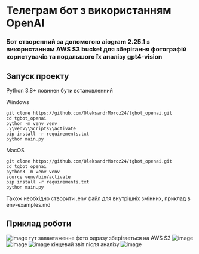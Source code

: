 # Телеграм бот з використанням OpenAI

### Бот створенний за допомогою aiogram 2.25.1 з використанням AWS S3 bucket для зберігання фотографій користувачів та подальшого їх аналізу gpt4-vision
## Запуск проекту
Python 3.8+ повинен бути встановленний

Windows
```shell
git clone https://github.com/OleksandrMoroz24/tgbot_openai.git
cd tgbot_openai
python -m venv venv
.\\venv\\Scripts\\activate
pip install -r requirements.txt
python main.py
```

MacOS
```shell
git clone https://github.com/OleksandrMoroz24/tgbot_openai.git
cd tgbot_openai
python3 -m venv venv
source venv/bin/activate
pip install -r requirements.txt
python main.py
```
Також необхідно створити .env файл для внутрішніх змінних, приклад в env-examples.md

## Приклад роботи
![image](https://github.com/OleksandrMoroz24/tgbot_openai/assets/140017557/4135104f-78da-417d-9026-16ff091d31c3)
тут завантаженне фото одразу зберігається на AWS S3
![image](https://github.com/OleksandrMoroz24/tgbot_openai/assets/140017557/a9b83d8e-bb3c-4787-9ca4-2210acbd4a83)
![image](https://github.com/OleksandrMoroz24/tgbot_openai/assets/140017557/a3ee13d6-caf0-48c2-a1cd-9dbacaef0686)
![image](https://github.com/OleksandrMoroz24/tgbot_openai/assets/140017557/fc95e777-3a31-4fc2-b7aa-883b50d108da)
кінцевий звіт після аналізу
![image](https://github.com/OleksandrMoroz24/tgbot_openai/assets/140017557/6ae1de54-7a55-464b-bd97-d5edba91ba99)


